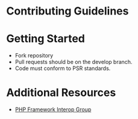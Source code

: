 Contributing Guidelines
=======================

# Getting Started

* Fork repository
* Pull requests should be on the develop branch.
* Code must conform to PSR standards.

# Additional Resources

* [PHP Framework Interop Group](http://www.php-fig.org/)
